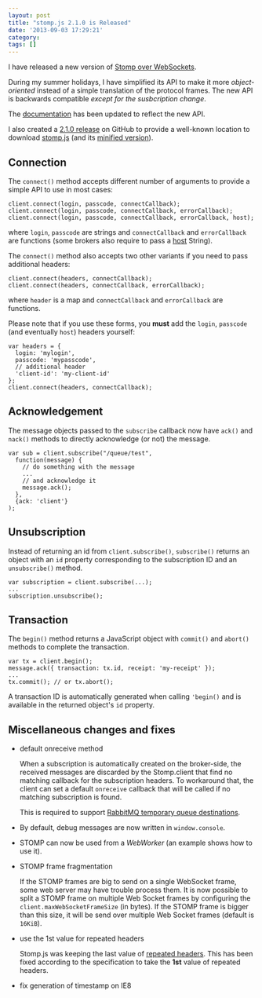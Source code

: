 ```yaml
---
layout: post
title: "stomp.js 2.1.0 is Released"
date: '2013-09-03 17:29:21'
category: 
tags: []
---
```


I have released a new version of [Stomp over WebSockets](http://jmesnil.net/stomp-websocket/doc/).

During my summer holidays, I have simplified its API to make it more _object-oriented_ instead of a simple translation of the protocol frames. The new API is backwards compatible _except for the susbcription change_.

The [documentation](http://jmesnil.net/stomp-websocket/doc/) has been updated to reflect the new API.

I also created a [2.1.0 release](https://github.com/jmesnil/stomp-websocket/releases/tag/v2.1.0) on GitHub to provide a well-known location to download [stomp.js](https://github.com/jmesnil/stomp-websocket/releases/download/v2.1.0/stomp.js) (and its [minified version](https://github.com/jmesnil/stomp-websocket/releases/download/v2.1.0/stomp.min.js)).

## Connection

The `connect()` method accepts different number of arguments to provide a simple API to use in most cases:

<pre><code class='javascript'>client.connect(login, passcode, connectCallback);
client.connect(login, passcode, connectCallback, errorCallback);
client.connect(login, passcode, connectCallback, errorCallback, host);
</code></pre>

where `login`, `passcode` are strings and `connectCallback` and `errorCallback` are functions (some brokers also require to pass a [host](http://stomp.github.io/stomp-specification-1.1.html#CONNECT_or_STOMP_Frame) String).

The `connect()` method also accepts two other variants if you need to pass additional headers:

<pre><code class='javascript'>client.connect(headers, connectCallback);
client.connect(headers, connectCallback, errorCallback);
</code></pre>

where `header` is a map and `connectCallback` and `errorCallback` are functions.

Please note that if you use these forms, you __must__ add the `login`, `passcode` (and eventually `host`)  headers yourself:

<pre><code class='javascript'>var headers = {
  login: 'mylogin',
  passcode: 'mypasscode',
  // additional header
  'client-id': 'my-client-id'
};
client.connect(headers, connectCallback);
</code></pre>
## Acknowledgement

The message objects passed to the `subscribe` callback now have `ack()` and `nack()` methods 
to directly acknowledge (or not) the message.

<pre><code class='javascript'>var sub = client.subscribe("/queue/test",
  function(message) {
    // do something with the message
    ...
    // and acknowledge it
    message.ack();
  },
  {ack: 'client'}
);
</code></pre>

## Unsubscription

Instead of returning an id from `client.subscribe()`, `subscribe()` returns
an object with an `id` property corresponding to the subscription ID and an `unsubscribe()` method.

<pre><code class='javascript'>var subscription = client.subscribe(...);
...
subscription.unsubscribe();
</code></pre>

## Transaction

The `begin()` method returns a JavaScript object with `commit()` and
`abort()` methods to complete the transaction.

<pre><code class='javascript'>var tx = client.begin();
message.ack({ transaction: tx.id, receipt: 'my-receipt' });
...
tx.commit(); // or tx.abort();
</code></pre>

A transaction ID is automatically generated when calling `'begin()` and is available in the returned object's `id` property.

## Miscellaneous changes and fixes

* default onreceive method

  When a subscription is automatically created on the broker-side, the received messages are discarded by the Stomp.client that find no matching callback for the subscription headers.
  To workaround that, the client can set a default `onreceive` callback that will be called if no matching subscription is found.

  This is required to support [RabbitMQ temporary queue destinations](http://www.rabbitmq.com/stomp.html#d.tqd).

* By default, debug messages are now written in `window.console`.

* STOMP can now be used from a _WebWorker_ (an example shows how to use it).

* STOMP frame fragmentation

  If the STOMP frames are big to send on a single WebSocket frame, some web server may have trouble process them. It is now possible to split a STOMP frame on multiple Web Socket frames by configuring the `client.maxWebSocketFrameSize` (in bytes). If the STOMP frame is bigger than this size, it will be send over multiple Web Socket frames (default is `16KiB`).

* use the 1st value for repeated headers

  Stomp.js was keeping the last value of [repeated headers](http://stomp.github.io/stomp-specification-1.2.html#Repeated_Header_Entrie). This has been fixed according to the specification to take the __1st__ value of repeated headers.

* fix generation of timestamp on IE8
